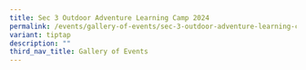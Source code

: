 ```yaml
---
title: Sec 3 Outdoor Adventure Learning Camp 2024
permalink: /events/gallery-of-events/sec-3-outdoor-adventure-learning-camp-2024/
variant: tiptap
description: ""
third_nav_title: Gallery of Events
---
```


